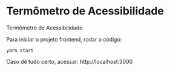 # Termômetro de Acessibilidade
Termômetro de Acessibilidade

Para iniciar o projeto frontend, rodar o código:
```
yarn start
```

Caso dê tudo certo, acessar: http://localhost:3000  
